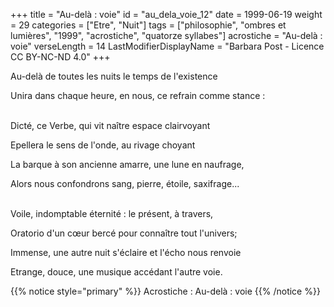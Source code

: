 +++
title = "Au-delà : voie"
id = "au_dela_voie_12"
date = 1999-06-19
weight = 29
categories = ["Etre", "Nuit"]
tags = ["philosophie", "ombres et lumières", "1999", "acrostiche", "quatorze syllabes"]
acrostiche = "Au-delà : voie"
verseLength = 14
LastModifierDisplayName = "Barbara Post - Licence CC BY-NC-ND 4.0"
+++

Au-delà de toutes les nuits le temps de l'existence

Unira dans chaque heure, en nous, ce refrain comme stance :

 \
Dicté, ce Verbe, qui vit naître espace clairvoyant

Epellera le sens de l'onde, au rivage choyant

La barque à son ancienne amarre, une lune en naufrage,

Alors nous confondrons sang, pierre, étoile, saxifrage...

 \
Voile, indomptable éternité : le présent, à travers,

Oratorio d'un cœur bercé pour connaître tout l'univers;

Immense, une autre nuit s'éclaire et l'écho nous renvoie

Etrange, douce, une musique accédant l'autre voie.

{{% notice style="primary" %}}
Acrostiche : Au-delà : voie
{{% /notice %}}
